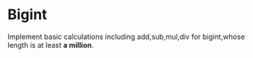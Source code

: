 # Bigint
Implement basic calculations including add,sub,mul,div for bigint,whose length is at least **a million**.
